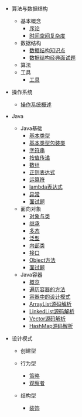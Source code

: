* 算法与数据结构
  * 基本概念    
    * [序论](notes/算法与数据结构/基本概念/序论.md)
    * [时间空间复杂度](notes/算法与数据结构/基本概念/时间空间复杂度.md)
  * 数据结构   
    * [数据结构知识点](notes/算法与数据结构/数据结构/数据结构知识点.md)
    * [数据结构经典面试题](notes/算法与数据结构/数据结构/数据结构经典面试题.md)
  * 算法
  * 工具
    * [工具](notes/算法与数据结构/工具/工具.md)
* 操作系统
  * [操作系统概述](notes/操作系统/操作系统概述.md)


* Java
  * Java基础 
    * [基本类型](notes/Java/Java基础/基本类型.md)
    * [基本类型包装类](notes/Java/Java基础/基本类型包装类.md)
    * [字符串](notes/Java/Java基础/字符串.md)
    * [按值传递](notes/Java/Java基础/按值传递.md)
    * [数组](notes/Java/Java基础/数组.md)
    * [正则表达式](notes/Java/Java基础/正则表达式.md)
    * [运算符](notes/Java/Java基础/运算符.md)
    * [lambda表达式](notes/Java/Java基础/lambda表达式.md)
    * [异常](notes/Java/Java基础/异常.md)
    * [面试题](notes/Java/Java基础/面试题.md)
  * 面向对象   
    * [对象与类](notes/Java/面向对象/对象与类.md)
    * [继承](notes/Java/面向对象/继承.md)
    * [多态](notes/Java/面向对象/多态.md)
    * [泛型](notes/Java/面向对象/泛型.md)
    * [内部类](notes/Java/面向对象/内部类.md)
    * [接口](notes/Java/面向对象/接口.md)
    * [Object方法](notes/Java/面向对象/Object方法.md)
    * [面试题](notes/Java/面向对象/面试题.md)
  * Java容器
    * [概览](notes/Java/Java容器/概览.md)
    * [遍历容器的方法](notes/Java/Java容器/遍历容器的方法.md)
    * [容器中的设计模式](notes/Java/Java容器/容器中的设计模式.md)
    * [ArrayList源码解析](notes/Java/Java容器/ArrayList源码解析.md)
    * [LinkedList源码解析](notes/Java/Java容器/LinkedList源码解析.md)
    * [Vector源码解析](notes/Java/Java容器/Vector源码解析.md)
    * [HashMap源码解析](notes/Java/Java容器/HashMap源码解析.md)
* 设计模式

  * 创建型
  * 行为型

    * [策略](notes/设计模式/行为型/设计模式入门-策略模式.md)
    * [观察者](notes/设计模式/行为型/观察者模式.md)
  * 结构型

    * [装饰](notes/设计模式/结构型/装饰者模式.md)

